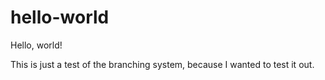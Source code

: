 # hello-world

Hello, world!

This is just a test of the branching system, because I wanted to test it out.
